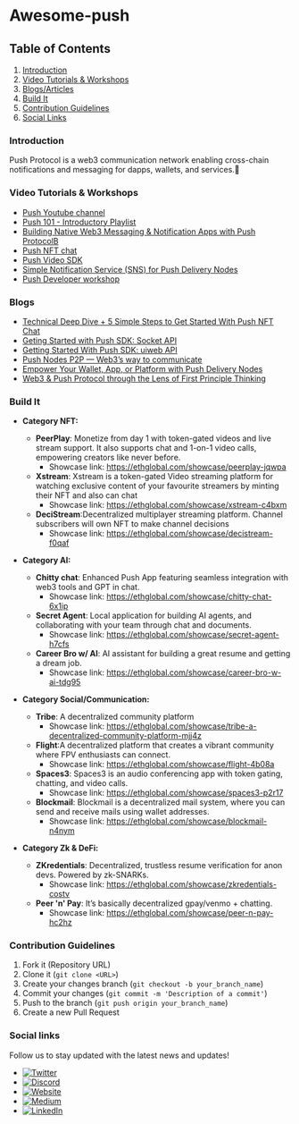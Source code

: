 # Awesome-push

## Table of Contents
1. [Introduction](#introduction)
2. [Video Tutorials & Workshops](#Video-Tutorials--Workshops)
3. [Blogs/Articles](#Blogs)
4. [Build It](#build-it)
5. [Contribution Guidelines](#Contribution-Guidelines)
6. [Social Links](#social-links)


### Introduction
Push Protocol is a web3 communication network enabling cross-chain notifications and messaging for dapps, wallets, and services.🚀

### Video Tutorials & Workshops
* [Push Youtube channel](https://www.youtube.com/@pushprotocol)
* [Push 101 - Introductory Playlist ](https://youtu.be/Cjjx9jidlS4)
* [Building Native Web3 Messaging & Notification Apps with Push ProtocolB](https://youtu.be/Hw74XYMwgZA)
* [Push NFT chat](https://youtu.be/Im_5RRQyQP4)
* [Push Video SDK](https://youtu.be/xvFvPNJ-yfw)
* [Simple Notification Service (SNS) for Push Delivery Nodes](https://youtu.be/VocGkaL0eEA)
* [Push Developer workshop](https://www.youtube.com/live/3c8_VVGyuOU?feature=share)

### Blogs
* [Technical Deep Dive + 5 Simple Steps to Get Started With Push NFT Chat](https://medium.com/push-protocol/a-technical-deep-dive-5-simple-steps-to-get-started-with-push-nft-chat-7310a2d13fa4)
* [Geting Started with Push SDK: Socket API](https://medium.com/push-protocol/geting-started-with-push-sdk-socket-api-92685e028135)
* [Getting Started With Push SDK: uiweb API](https://medium.com/push-protocol/getting-started-with-push-sdk-uiweb-api-️-9ca2672e0168)
* [Push Nodes P2P — Web3’s way to communicate](https://medium.com/push-protocol/push-nodes-p2p-web3s-way-to-communicate-6a473577d173)
* [Empower Your Wallet, App, or Platform with Push Delivery Nodes](https://medium.com/push-protocol/empower-your-wallet-app-or-platform-with-push-delivery-nodes-cbe2d575e9e7)
* [Web3 & Push Protocol through the Lens of First Principle Thinking](https://medium.com/push-protocol/web3-push-protocol-through-the-lens-of-first-principle-thinking-9d5a34b247dc)

### Build It

* **Category NFT:**

  * **PeerPlay**: Monetize from day 1 with token-gated videos and live stream support. It also supports chat and 1-on-1 video calls, empowering creators like never before.
    * Showcase link: https://ethglobal.com/showcase/peerplay-jqwpa
  * **Xstream**: Xstream is a token-gated Video streaming platform for watching exclusive content of your favourite streamers by minting their NFT and also can chat
    * Showcase link: https://ethglobal.com/showcase/xstream-c4bxm
  * **DeciStream**:Decentralized multiplayer streaming platform. Channel subscribers will own NFT to make channel decisions
    *  Showcase link: https://ethglobal.com/showcase/decistream-f0qaf

* **Category AI:**

  * **Chitty chat**: Enhanced Push App featuring seamless integration with web3 tools and GPT in chat.
    * Showcase link: https://ethglobal.com/showcase/chitty-chat-6x1ip
  * **Secret Agent**: Local application for building AI agents, and collaborating with your team through chat and documents.
    * Showcase link: https://ethglobal.com/showcase/secret-agent-h7cfs
  * **Career Bro w/ AI**: AI assistant for building a great resume and getting a dream job.
    * Showcase link: https://ethglobal.com/showcase/career-bro-w-ai-tdg95

* **Category Social/Communication:**

  * **Tribe**: A decentralized community platform
    * Showcase link: https://ethglobal.com/showcase/tribe-a-decentralized-community-platform-mjj4z
  * **Flight**:A decentralized platform that creates a vibrant community where FPV enthusiasts can connect.
    * Showcase link: https://ethglobal.com/showcase/flight-4b08a
  * **Spaces3**: Spaces3 is an audio conferencing app with token gating, chatting, and video calls.
    * Showcase link: https://ethglobal.com/showcase/spaces3-p2r17
  * **Blockmail**: Blockmail is a decentralized mail system, where you can send and receive mails using wallet addresses.
    * Showcase link: https://ethglobal.com/showcase/blockmail-n4nym
   
* **Category Zk & DeFi:**

  * **ZKredentials**: Decentralized, trustless resume verification for anon devs. Powered by zk-SNARKs.
    * Showcase link: https://ethglobal.com/showcase/zkredentials-costv
  * **Peer 'n' Pay**: It’s basically decentralized gpay/venmo + chatting.
    * Showcase link: https://ethglobal.com/showcase/peer-n-pay-hc2hz           


### Contribution Guidelines

1. Fork it (Repository URL)
2. Clone it (`git clone <URL>`)
3. Create your changes branch (`git checkout -b your_branch_name`)
4. Commit your changes (`git commit -m 'Description of a commit'`)
5. Push to the branch (`git push origin your_branch_name`)
6. Create a new Pull Request


### Social links
Follow us to stay updated with the latest news and updates!

- [![Twitter](https://img.shields.io/badge/Twitter-1DA1F2?style=flat-square&logo=twitter&logoColor=white)](https://twitter.com/pushprotocol)
- [![Discord](https://img.shields.io/badge/Discord-7289DA?style=flat-square&logo=discord&logoColor=white)](https://discord.com/invite/pushprotocol)
- [![Website](https://img.shields.io/badge/Website-FF7139?style=flat-square&logo=google-chrome&logoColor=white)](https://push.org)
- [![Medium](https://img.shields.io/badge/Medium-12100E?style=flat-square&logo=medium&logoColor=white)](https://medium.com/push-protocol)
- [![LinkedIn](https://img.shields.io/badge/LinkedIn-0077B5?style=flat-square&logo=linkedin&logoColor=white)](https://www.linkedin.com/company/pushprotocol/)
